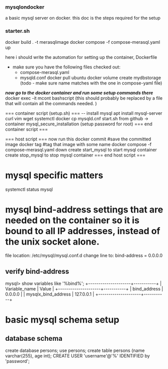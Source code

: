 ### mysqlondocker
a basic mysql server on docker. this doc is the steps required for the setup

### starter.sh ###
docker build . -t merasqlimage
docker compose -f compose-merasql.yaml up

here i should write the automation for setting up the container, Dockerfile
- make sure you have the following files checked out:
  - compose-merasql.yaml
  - mysqld.conf
docker pull ubuntu
docker volume create mydbstorage (todo - make sure name matches with the one in compose-yaml file)

_**now go to the docker container and run some setup commands there**_
docker exec -it mcont bashscript (this should probably be replaced by a file that will contain all the commands needed. )

=== container script (setup.sh) ===
-- install mysql
apt install mysql-server curl vim wget systemctl 
docker cp mysqld.cnf start.sh from github -> container
mysql_secure_installation (setup password for root)
=== end container script ===

=== host script ===
now run this docker commit #save the committed image
docker tag #tag that image with some name
docker compose -f compose-merasql.yaml down
create start_mysql to start mysql container
create stop_mysql to stop mysql container 
=== end host script ===



# mysql specific matters
systemctl status mysql

# mysql bind-address settings that are needed on the container so it is bound to all IP addresses, instead of the unix socket alone.
file location: /etc/mysql/mysql.conf.d
change line to:
bind-address            = 0.0.0.0

## verify bind-address
mysql> show variables like '%bind%';
+---------------------+-----------+
| Variable_name       | Value     |
+---------------------+-----------+
| bind_address        | 0.0.0.0   |
| mysqlx_bind_address | 127.0.0.1 |
+---------------------+-----------+

# basic mysql schema setup
## database schema
create database persons;
use persons;
create table persons (name varchar(255), age int);
CREATE USER 'username'@'%' IDENTIFIED by 'password';

